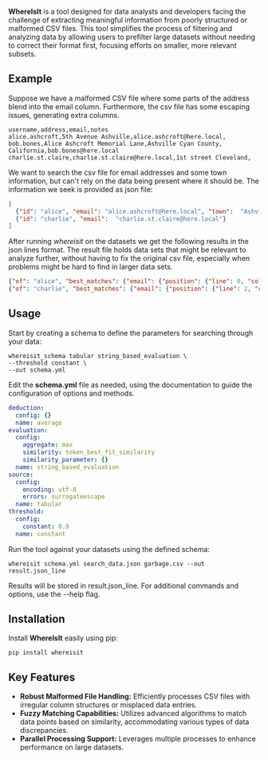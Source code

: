 **WhereIsIt** is a tool designed for data analysts and developers facing the challenge of extracting meaningful 
information from poorly structured or malformed CSV files. 
This tool simplifies the process of filtering and analyzing data by allowing users to prefilter large datasets without 
needing to correct their format first, focusing efforts on smaller, more relevant subsets.


## Example

Suppose we have a malformed CSV file where some parts of the address blend into the email column. Furthermore,
the csv file has some escaping issues, generating extra columns. 

````csv
username,address,email,notes
alice.ashcroft,5th Avenue Ashville,alice.ashcroft@here.local,
bob.bones,Alice Ashcroft Memorial Lane,Ashville Cyan County, California,bob.bones@here.local
charlie.st.claire,charlie.st.claire@here.local,1st street Cleveland,
````

We want to search the csv file for email addresses and some town information, but can't rely on the data
being present where it should be. The information we seek is provided as json file:

````json
[
  {"id": "alice", "email": "alice.ashcroft@here.local", "town":  "Ashville"},
  {"id": "charlie", "email":  "charlie.st.claire@here.local"}
]
````

After running *whereisit* on the datasets we get the following results in the json lines format. The result file holds
data sets that might be relevant to analyze further, without having to fix the original csv file, especially when
problems might be hard to find in larger data sets.

````json lines
{"of": "alice", "best_matches": {"email": {"position": {"line": 0, "column": "email"}, "value": "alice.ashcroft@here.local", "similarity": 1.0}, "id": {"position": {"line": 0, "column": "username"}, "value": "alice.ashcroft", "similarity": 0.8714285714285714}, "town": {"position": {"line": 0, "column": "address"}, "value": "5th Avenue Ashville", "similarity": 1.0}}, "score": 0.9571428571428572}
{"of": "charlie", "best_matches": {"email": {"position": {"line": 2, "column": "address"}, "value": "charlie.st.claire@here.local", "similarity": 1.0}, "id": {"position": {"line": 2, "column": "username"}, "value": "charlie.st.claire", "similarity": 0.8823529411764706}}, "score": 0.9411764705882353}
````

## Usage

Start by creating a schema to define the parameters for searching through your data:


````shell
whereisit_schema tabular string_based_evaluation \
--threshold constant \
--out schema.yml
````

Edit the **schema.yml** file as needed, using the documentation to guide the configuration of options and methods.
````yaml
deduction:
  config: {}
  name: average
evaluation:
  config:
    aggregate: max
    similarity: token_best_fit_similarity
    similarity_parameter: {}
  name: string_based_evaluation
source:
  config:
    encoding: utf-8
    errors: surrogateescape
  name: tabular
threshold:
  config:
    constant: 0.9
  name: constant
````

Run the tool against your datasets using the defined schema:

````shell
whereisit schema.yml search_data.json garbage.csv --out result.json_line
````

Results will be stored in result.json_line. For additional commands and options, use the --help flag.

## Installation

Install **WhereIsIt** easily using pip:

````shell
pip install whereisit
````


## Key Features

- **Robust Malformed File Handling:** Efficiently processes CSV files with irregular column structures or misplaced data entries.
- **Fuzzy Matching Capabilities:** Utilizes advanced algorithms to match data points based on similarity, accommodating various types of data discrepancies.
- **Parallel Processing Support:** Leverages multiple processes to enhance performance on large datasets.
